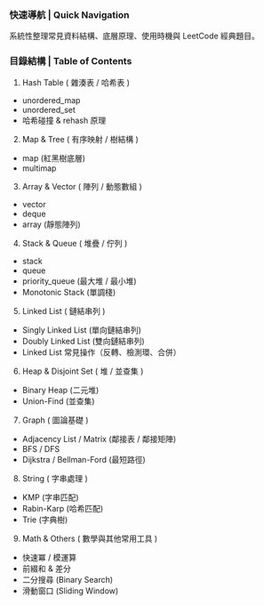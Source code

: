 ### 快速導航 | Quick Navigation

系統性整理常見資料結構、底層原理、使用時機與 LeetCode 經典題目。

### 目錄結構 | Table of Contents

1. Hash Table ( 雜湊表 / 哈希表 )
  * unordered_map
  * unordered_set
  * 哈希碰撞 & rehash 原理  

2. Map & Tree ( 有序映射 / 樹結構 )
  * map (紅黑樹底層)
  * multimap

3. Array & Vector ( 陣列 / 動態數組 )
  * vector
  * deque
  * array (靜態陣列)

4. Stack & Queue ( 堆疊 / 佇列 )
  * stack
  * queue
  * priority_queue (最大堆 / 最小堆)
  * Monotonic Stack (單調棧)

5. Linked List ( 鏈結串列 )
  * Singly Linked List (單向鏈結串列)
  * Doubly Linked List (雙向鏈結串列)
  * Linked List 常見操作（反轉、檢測環、合併）

6. Heap & Disjoint Set ( 堆 / 並查集 )
  * Binary Heap (二元堆)
  * Union-Find (並查集)

7. Graph ( 圖論基礎 )
  * Adjacency List / Matrix (鄰接表 / 鄰接矩陣)
  * BFS / DFS
  * Dijkstra / Bellman-Ford (最短路徑)

8. String ( 字串處理 )
  * KMP (字串匹配)
  * Rabin-Karp (哈希匹配)
  * Trie (字典樹)

9. Math & Others ( 數學與其他常用工具 )
  * 快速冪 / 模運算
  * 前綴和 & 差分
  * 二分搜尋 (Binary Search)
  * 滑動窗口 (Sliding Window)

